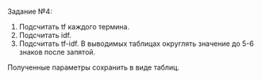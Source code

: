 ﻿Задание №4:
1. Подсчитать tf каждого термина.
2. Подсчитать idf.
3. Подсчитать tf-idf.
   В выводимых таблицах округлять значение до 5-6 знаков после запятой.

Полученные параметры сохранить в виде таблиц.
